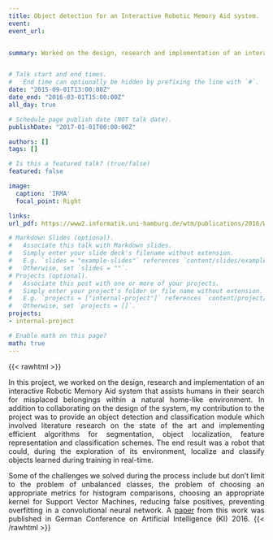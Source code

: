 ```yaml
---
title: Object detection for an Interactive Robotic Memory Aid system.
event:
event_url:


summary: Worked on the design, research and implementation of an interactive Robotic Memory Aid system that assists humans in their search for misplaced belongings within a natural home-like environment.


# Talk start and end times.
#   End time can optionally be hidden by prefixing the line with `#`.
date: "2015-09-01T13:00:00Z"
date_end: "2016-03-01T15:00:00Z"
all_day: true

# Schedule page publish date (NOT talk date).
publishDate: "2017-01-01T00:00:00Z"

authors: []
tags: []

# Is this a featured talk? (true/false)
featured: false

image:
  caption: 'IRMA'
  focal_point: Right

links:
url_pdf: https://www2.informatik.uni-hamburg.de/wtm/publications/2016/WTGHAKCREJCWBSHNSTW16/Wieser_KI2016_CR.pdf

# Markdown Slides (optional).
#   Associate this talk with Markdown slides.
#   Simply enter your slide deck's filename without extension.
#   E.g. `slides = "example-slides"` references `content/slides/example-slides.md`.
#   Otherwise, set `slides = ""`.
# Projects (optional).
#   Associate this post with one or more of your projects.
#   Simply enter your project's folder or file name without extension.
#   E.g. `projects = ["internal-project"]` references `content/project/deep-learning/index.md`.
#   Otherwise, set `projects = []`.
projects:
- internal-project

# Enable math on this page?
math: true
---
```

{{< rawhtml >}}
<div style="text-align: justify">

 In this project, we worked on the design, research and implementation of an interactive Robotic Memory Aid system that assists humans in their search for misplaced belongings within a natural home-like environment. In addition to collaborating on the design of the system, my contribution to the project was to provide an object detection and classification module which involved literature research on the state of the art and implementing efficient algorithms for segmentation, object localization, feature representation and classification schemes. The end result was a robot that could, during the exploration of its environment, localize and classify objects learned during training in real-time.

Some of the challenges we solved during the process include but don’t limit to the problem of unbalanced classes, the problem of choosing an appropriate metrics for histogram comparisons, choosing an appropriate kernel for Support Vector Machines, reducing false positives, preventing overfitting in a convolutional neural network. A  <a href="https://www2.informatik.uni-hamburg.de/wtm/publications/2016/WTGHAKCREJCWBSHNSTW16/Wieser_KI2016_CR.pdf">paper</a> from this work was published in German Conference on Artificial Intelligence (KI) 2016.
{{< /rawhtml >}}
</div>
